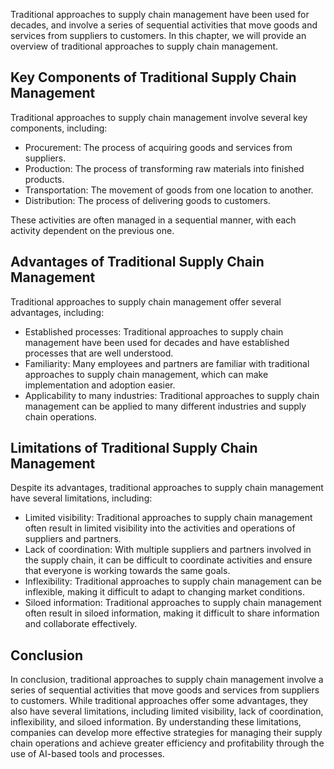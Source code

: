 
Traditional approaches to supply chain management have been used for decades, and involve a series of sequential activities that move goods and services from suppliers to customers. In this chapter, we will provide an overview of traditional approaches to supply chain management.

Key Components of Traditional Supply Chain Management
-----------------------------------------------------

Traditional approaches to supply chain management involve several key components, including:

* Procurement: The process of acquiring goods and services from suppliers.
* Production: The process of transforming raw materials into finished products.
* Transportation: The movement of goods from one location to another.
* Distribution: The process of delivering goods to customers.

These activities are often managed in a sequential manner, with each activity dependent on the previous one.

Advantages of Traditional Supply Chain Management
-------------------------------------------------

Traditional approaches to supply chain management offer several advantages, including:

* Established processes: Traditional approaches to supply chain management have been used for decades and have established processes that are well understood.
* Familiarity: Many employees and partners are familiar with traditional approaches to supply chain management, which can make implementation and adoption easier.
* Applicability to many industries: Traditional approaches to supply chain management can be applied to many different industries and supply chain operations.

Limitations of Traditional Supply Chain Management
--------------------------------------------------

Despite its advantages, traditional approaches to supply chain management have several limitations, including:

* Limited visibility: Traditional approaches to supply chain management often result in limited visibility into the activities and operations of suppliers and partners.
* Lack of coordination: With multiple suppliers and partners involved in the supply chain, it can be difficult to coordinate activities and ensure that everyone is working towards the same goals.
* Inflexibility: Traditional approaches to supply chain management can be inflexible, making it difficult to adapt to changing market conditions.
* Siloed information: Traditional approaches to supply chain management often result in siloed information, making it difficult to share information and collaborate effectively.

Conclusion
----------

In conclusion, traditional approaches to supply chain management involve a series of sequential activities that move goods and services from suppliers to customers. While traditional approaches offer some advantages, they also have several limitations, including limited visibility, lack of coordination, inflexibility, and siloed information. By understanding these limitations, companies can develop more effective strategies for managing their supply chain operations and achieve greater efficiency and profitability through the use of AI-based tools and processes.
